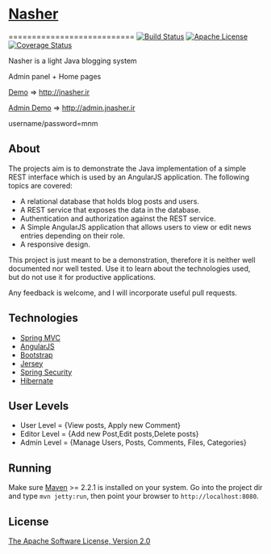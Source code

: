 # [Nasher](https://github.com/mmghasemi/nasher)
===========================
[![Build Status](https://travis-ci.org/mmghasemi/nasher-mvc-spring-security-blog-angular.svg?branch=master)](https://travis-ci.org/mmghasemi/nasher)
[![Apache License](http://img.shields.io/badge/license-apache2-orange.svg?style=flat)](http://www.apache.org/licenses/LICENSE-2.0)
[![Coverage Status](https://coveralls.io/repos/github/mmghasemi/nasher/badge.svg?branch=master)](https://coveralls.io/github/mmghasemi/nasher?branch=master)


Nasher is a light Java blogging system

Admin panel + Home pages

[Demo](http://jnasher.ir) => http://jnasher.ir

[Admin Demo](http://admin.jnasher.ir) =>  http://admin.jnasher.ir 

username/password=mnm

About
-----

The projects aim is to demonstrate the Java implementation of a simple REST interface which is used by an AngularJS application. The following topics are covered:

* A relational database that holds blog posts and users.
* A REST service that exposes the data in the database.
* Authentication and authorization against the REST service.
* A Simple AngularJS application that allows users to view or edit news entries depending on their role.
* A responsive design.

This project is just meant to be a demonstration, therefore it is neither well documented nor well tested. Use it to learn about the technologies used, but do not use it for productive applications.

Any feedback is welcome, and I will incorporate useful pull requests.

Technologies
------------

* [Spring MVC](http://spring.io)
* [AngularJS](http://angularjs.org/)
* [Bootstrap](http://getbootstrap.com/)
* [Jersey](https://jersey.java.net/)
* [Spring Security](http://projects.spring.io/spring-security/)
* [Hibernate](http://hibernate.org/)

User Levels
------------
* User Level = {View posts, Apply new Comment}
* Editor Level = {Add new Post,Edit posts,Delete posts}
* Admin Level = {Manage Users, Posts, Comments, Files, Categories}

Running
-------

Make sure [Maven](http://maven.apache.org/) >= 2.2.1 is installed on your system. Go into the project dir and type `mvn jetty:run`, then point your browser to `http://localhost:8080`.

License
-------

[The Apache Software License, Version 2.0](http://www.apache.org/licenses/LICENSE-2.0.txt)